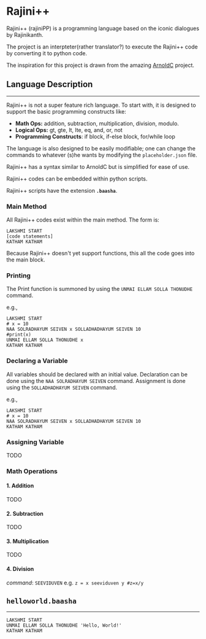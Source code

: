 # Rajini++

Rajini++ (rajiniPP) is a programming language based on the iconic dialogues by Rajinikanth. 

The project is an interpteter(rather translator?) to execute the Rajini++ code by converting it to python code. 

The inspiration for this project is drawn from the amazing [ArnoldC](https://github.com/lhartikk/ArnoldC) project.

## Language Description
---

Rajini++ is not a super feature rich language. To start with, it is designed to support the basic programming constructs like:

* __Math Ops:__  addition, subtraction, multiplication, division, modulo.
* __Logical Ops:__ gt, gte, lt, lte, eq, and, or, not
* __Programming Constructs__: if block, if-else block, for/while loop

The language is also designed to be easily modifiable; one can change the commands to whatever (s)he wants by modifying the `placeholder.json` file.

Rajini++ has a syntax similar to ArnoldC but is simplified for ease of use.

Rajini++ codes can be embedded within python scripts.

Rajini++ scripts have the extension __`.baasha`__.

### Main Method
All Rajini++ codes exist within the main method. The form is:
```
LAKSHMI START
[code statements]
KATHAM KATHAM 
```
Because Rajini++ doesn't yet support functions, this all the code goes into the main block.

### Printing
The Print function is summoned by using the `UNMAI ELLAM SOLLA THONUDHE` command.

e.g.,
```
LAKSHMI START
# x = 10
NAA SOLRADHAYUM SEIVEN x SOLLADHADHAYUM SEIVEN 10
#print(x)
UNMAI ELLAM SOLLA THONUDHE x
KATHAM KATHAM 
```

### Declaring a Variable

All variables should be declared with an initial value. Declaration can be done using the `NAA SOLRADHAYUM SEIVEN` command.  Assignment is done using the `SOLLADHADHAYUM SEIVEN` command.

e.g.,
```
LAKSHMI START
# x = 10
NAA SOLRADHAYUM SEIVEN x SOLLADHADHAYUM SEIVEN 10
KATHAM KATHAM 
```
### Assigning Variable

TODO

### Math Operations

#### 1. Addition
TODO
#### 2. Subtraction
TODO
#### 3. Multiplication
TODO
#### 4. Division
_command_: `SEEVIDUVEN` 
e.g. `z = x seeviduven y #z=x/y`
 
## `helloworld.baasha`
---
```
LAKSHMI START
UNMAI ELLAM SOLLA THONUDHE 'Hello, World!'
KATHAM KATHAM
```
